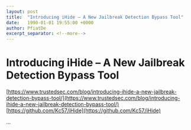 ```yaml
---
layout: post
title:  "Introducing iHide – A New Jailbreak Detection Bypass Tool"
date:   1990-01-01 19:55:00 +0000
author: PfiatDe
excerpt_separator: <!--more-->
---
```


# Introducing iHide – A New Jailbreak Detection Bypass Tool
[https://www.trustedsec.com/blog/introducing-ihide-a-new-jailbreak-detection-bypass-tool/](https://www.trustedsec.com/blog/introducing-ihide-a-new-jailbreak-detection-bypass-tool/)
[https://github.com/Kc57/iHide](https://github.com/Kc57/iHide)

...
<!--more-->
